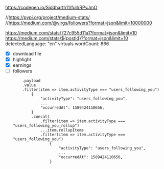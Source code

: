 <script src="https://kit.fontawesome.com/1697e8bf90.js" crossorigin="anonymous"></script>
https://codepen.io/Siddharth11/full/RPvJmO

//https://pypi.org/project/medium-stats/
//https://medium.com/@virgs/followers?format=json&limit=10000000

https://medium.com/stats/727c955d11a1?format=json&limit=10
https://medium.com/stats/${postId}?format=json&limit=10
    detectedLanguage: "en"
    virtuals
        wordCount: 866


- [x] download file
- [x] highlight
- [x] earnings
- [ ] followers
    ```(https://medium.com/_/api/activity?limit=1000000)
        .payload
        .value
        .filter(item => item.activityType === "users_following_you")
            {
                "activityType": "users_following_you",
                ...
                "occurredAt": 1589424110656,
            }
            .concat(
                .filter(item => item.activityType === "users_following_you_rollup")
                ...item.rollupItems
                .filter(item => item.activityType === "users_following_you")
                    {
                        "activityType": "users_following_you",
                        ...
                        "occurredAt": 1589424110656,
                    }
    ```
